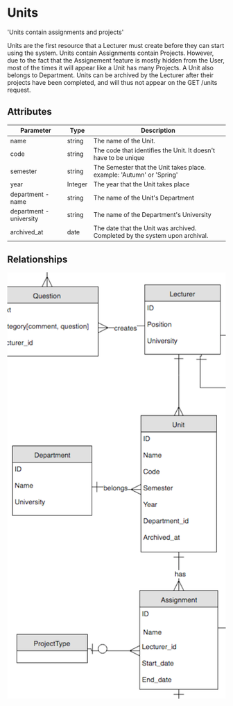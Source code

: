 # Units

<p class="short-description">'Units contain assignments and projects'</p>

Units are the first resource that a Lecturer must create before they can start using the system. Units contain Assignments contain Projects. However, due to the fact that the Assignement feature is mostly hidden from the User, most of the times it will appear like a Unit has many Projects. A Unit also belongs to Department. Units can be archived by the Lecturer after their projects have been completed, and will thus not appear on the GET /units request.

## Attributes

Parameter | Type | Description
--------- | ------- | -----------
name | string | The name of the Unit.
code | string | The code that identifies the Unit. It doesn't have to be unique
semester | string | The Semester that the Unit takes place. example: 'Autumn' or 'Spring'
year | Integer | The year that the Unit takes place
department - name | string | The name of the Unit's Department
department - university | string | The name of the Department's University
archived_at | date | The date that the Unit was archived. Completed by the system upon archival.

## Relationships

<img src="images/erd_unit.png" alt="Project Relationships">

